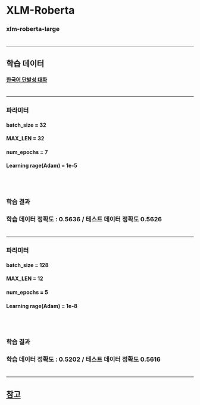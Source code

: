 


# XLM-Roberta 
### xlm-roberta-large <br/><br/>

- - -
## 학습 데이터 
#### [한국어 단발성 대화](https://aihub.or.kr/opendata/keti-data/recognition-laguage/KETI-02-009)<br/><br/>

- - -
### 파라미터  
#### batch_size = 32
#### MAX_LEN = 32
#### num_epochs = 7
#### Learning rage(Adam) = 1e-5
<br/><br/>

### 학습 결과
### 학습 데이터 정확도 : 0.5636 / 테스트 데이터 정확도 0.5626<br/><br/>
- - -

### 파라미터  
#### batch_size = 128
#### MAX_LEN = 12
#### num_epochs = 5
#### Learning rage(Adam) = 1e-8
<br/><br/>

### 학습 결과
### 학습 데이터 정확도 : 0.5202 / 테스트 데이터 정확도 0.5616<br/><br/>
- - -


## [참고](https://dacon.io/en/competitions/official/235875/codeshare/4539?page=1&dtype=recent)
